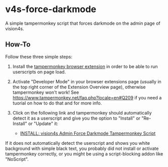 # v4s-force-darkmode
A simple tampermonkey script that forces darkmode on the admin page of vision4s.

## How-To

Follow these three simple steps:

1. Install the [tampermonkey browser extension](https://www.tampermonkey.net/?locale=en) in order to be able to run userscripts on page load.

2. Activate "Developer Mode" in your browser extensions page (usually in the top right corner of the Extension Overview page), otherwise tampermonkey won't work! See https://www.tampermonkey.net/faq.php?locale=en#Q209 if you need a tuorial on how to do that and for more info.

3. Click on the following link and tampermonkey should automatically detect it as a userscript and give you the option to "Install" or "Re-Install" or "Update" it:
   - [INSTALL: vision4s Admin Force Darkmode Tampermonkey Script](https://github.com/JuztFlow/v4s-force-darkmode/raw/main/v4s-force-darkmode.user.js)

If it does not automatically detect the userscript and shows you white background with simple black text, you probably did not install or activate tampermonkey correctly, or you might be using a script-blocking addon like "NoScript".
